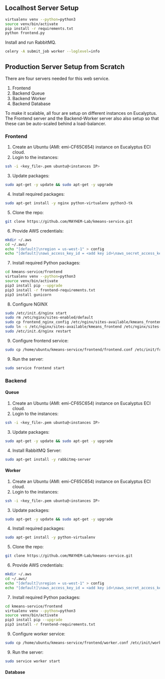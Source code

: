 ## Localhost Server Setup
```bash
virtualenv venv --python=python3
source venv/bin/activate
pip install -r requirements.txt
python frontend.py
```
Install and run RabbitMQ.

```bash
celery -A submit_job worker --loglevel=info
```

## Production Server Setup from Scratch
There are four servers needed for this web service.
1. Frontend  
2. Backend Queue  
3. Backend Worker  
4. Backend Database  

To make it scalable, all four are setup on different instances on Eucalyptus.
The Frontend server and the Backend-Worker server also also setup so that these
can be auto-scaled behind a load-balancer.

### Frontend
1. Create an Ubuntu (AMI: emi-CF65C654) instance on Eucalyptus ECI cloud.  
2. Login to the instances:   
```bash
ssh -i <key_file>.pem ubuntu@<instances IP>
```
3. Update packages: 
```bash
sudo apt-get -y update && sudo apt-get -y upgrade
```
4. Install required packages: 
```bash
sudo apt-get install -y nginx python-virtualenv python3-tk
```

5. Clone the repo: 
```bash
git clone https://github.com/MAYHEM-Lab/kmeans-service.git
```
6. Provide AWS credentials:
```bash
mkdir ~/.aws
cd ~/.aws/
echo "[default]\nregion = us-west-1" > config
echo "[default]\naws_access_key_id = <add key id>\naws_secret_access_key = <add key>" > credentials
```

7. Install required Python packages:
```bash
cd kmeans-service/frontend
virtualenv venv --python=python3
source venv/bin/activate
pip3 install pip --upgrade
pip3 install -r frontend-requirements.txt
pip3 install gunicorn
```
8. Configure NGINX
```bash
sudo /etc/init.d/nginx start
sudo rm /etc/nginx/sites-enabled/default
sudo cp frontend_nginx_config /etc/nginx/sites-available/kmeans_frontend
sudo ln -s /etc/nginx/sites-available/kmeans_frontend /etc/nginx/sites-enabled/kmeans_frontend
sudo /etc/init.d/nginx restart
```
9. Configure frontend service:
```bash
sudo cp /home/ubuntu/kmeans-service/frontend/frontend.conf /etc/init/frontend.conf
```
9. Run the server:  
```bash
sudo service frontend start
```


### Backend
#### Queue
1. Create an Ubuntu (AMI: emi-CF65C654) instance on Eucalyptus ECI cloud.  
2. Login to the instances:   
```bash
ssh -i <key_file>.pem ubuntu@<instances IP>
```
3. Update packages: 
```bash
sudo apt-get -y update && sudo apt-get -y upgrade
```
4. Install RabbitMQ Server:
```bash
sudo apt-get install -y rabbitmq-server
```

#### Worker
1. Create an Ubuntu (AMI: emi-CF65C654) instance on Eucalyptus ECI cloud.  
2. Login to the instances:   
```bash
ssh -i <key_file>.pem ubuntu@<instances IP>
```
3. Update packages: 
```bash
sudo apt-get -y update && sudo apt-get -y upgrade
```
4. Install required packages: 
```bash
sudo apt-get install -y python-virtualenv
```

5. Clone the repo: 
```bash
git clone https://github.com/MAYHEM-Lab/kmeans-service.git
```
6. Provide AWS credentials:
```bash
mkdir ~/.aws
cd ~/.aws/
echo "[default]\nregion = us-west-1" > config
echo "[default]\naws_access_key_id = <add key id>\naws_secret_access_key = <add key>" > credentials
```

7. Install required Python packages:
```bash
cd kmeans-service/frontend
virtualenv venv --python=python3
source venv/bin/activate
pip3 install pip --upgrade
pip3 install -r frontend-requirements.txt
```
9. Configure worker service:
```bash
sudo cp /home/ubuntu/kmeans-service/frontend/worker.conf /etc/init/worker.conf
```
9. Run the server:  
```bash
sudo service worker start
```

#### Database



